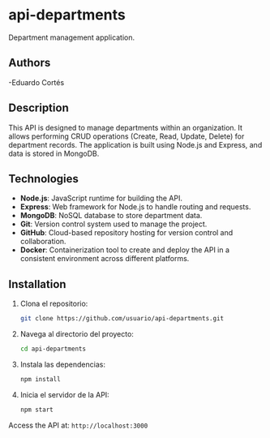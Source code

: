 # api-departments

Department management application.

## Authors

-Eduardo Cortés

## Description

This API is designed to manage departments within an organization. It allows performing CRUD operations (Create, Read, Update, Delete) for department records. The application is built using Node.js and Express, and data is stored in MongoDB.

## Technologies

- **Node.js**: JavaScript runtime for building the API.
- **Express**: Web framework for Node.js to handle routing and requests.
- **MongoDB**: NoSQL database to store department data.
- **Git**: Version control system used to manage the project.
- **GitHub**: Cloud-based repository hosting for version control and collaboration.
- **Docker**: Containerization tool to create and deploy the API in a consistent environment across different platforms.

## Installation

1. Clona el repositorio:

   ```bash
   git clone https://github.com/usuario/api-departments.git
   ```

2. Navega al directorio del proyecto:

   ```bash
   cd api-departments
   ```

3. Instala las dependencias:

   ```bash
   npm install
   ```

4. Inicia el servidor de la API:

   ```bash
   npm start
   ```

Access the API at: `http://localhost:3000`
